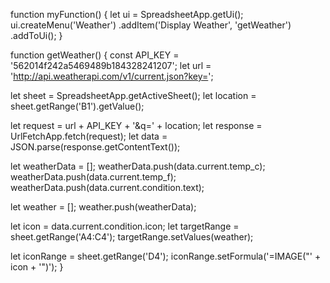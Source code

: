 function myFunction() {
  let ui = SpreadsheetApp.getUi();
  ui.createMenu('Weather')
    .addItem('Display Weather', 'getWeather')
    .addToUi();
}

function getWeather() {
  const API_KEY = '562014f242a5469489b184328241207';
  let url = 'http://api.weatherapi.com/v1/current.json?key=';

  let sheet = SpreadsheetApp.getActiveSheet();
  let location = sheet.getRange('B1').getValue();

  let request = url + API_KEY + '&q=' + location;
  let response = UrlFetchApp.fetch(request);
  let data = JSON.parse(response.getContentText());

  let weatherData = [];
  weatherData.push(data.current.temp_c);
  weatherData.push(data.current.temp_f);
  weatherData.push(data.current.condition.text);

  let weather = [];
  weather.push(weatherData);

  let icon = data.current.condition.icon;
  let targetRange = sheet.getRange('A4:C4');
  targetRange.setValues(weather);

  let iconRange = sheet.getRange('D4');
  iconRange.setFormula('=IMAGE("' + icon + '")');
}
